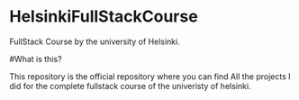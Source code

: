 # HelsinkiFullStackCourse
FullStack Course by the university of Helsinki. 

#What is this?

This repository is the official repository where you can find All the projects I did for the complete fullstack course of the univeristy of helsinki.
